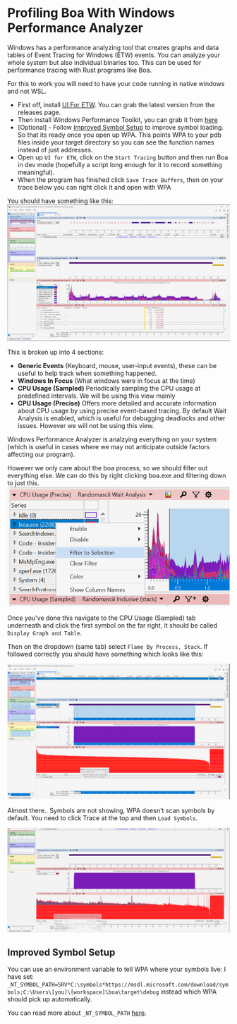 # Profiling Boa With Windows Performance Analyzer

Windows has a performance analyzing tool that creates graphs and data tables of Event Tracing for Windows (ETW) events. You can analyze your whole system but also individual binaries too.
This can be used for performance tracing with Rust programs like Boa.

For this to work you will need to have your code running in native windows and not WSL.

- First off, install [UI For ETW](https://github.com/google/UIforETW). You can grab the latest version from the releases page.
- Then install Windows Performance Toolkit, you can grab it from [here](https://learn.microsoft.com/en-us/windows-hardware/get-started/adk-install)
- [Optional] - Follow [Improved Symbol Setup](#improved-symbol-setup) to improve symbol loading. So that its ready once you open up WPA. This points WPA to your pdb files inside your target directory so you can see the function names instead of just addresses.
- Open up `UI for ETW`, click on the `Start Tracing` button and then run Boa in dev mode (hopefully a script long enough for it to record something meaningful).
- When the program has finished click `Save Trace Buffers`, then on your trace below you can right click it and open with WPA

You should have something like this:
![WPA](./img/opening_wpa.png)

This is broken up into 4 sections:
- **Generic Events** (Keyboard, mouse, user-input events), these can be useful to help track when something happened.
- **Windows In Focus** (What windows were in focus at the time)
- **CPU Usage (Sampled)** Periodically sampling the CPU usage at predefined intervals. We will be using this view mainly
- **CPU Usage (Precise)** Offers more detailed and accurate information about CPU usage by using precise event-based tracing. By default Wait Analysis is enabled, which is useful for debugging deadlocks and other issues. However we will not be using this view.


Windows Performance Analyzer is analzying everything on your system (which is useful in cases where we may not anticipate outside factors affecting our program).

However we only care about the boa process, so we should filter out everything else. We can do this by right clicking boa.exe and filtering down to just this.
![filter](./img/filter_to_boa.png)

Once you've done this navigate to the CPU Usage (Sampled) tab underneath and click the first symbol on the far right, it should be called `Display Graph and Table`.

Then on the dropdown (same tab) select `Flame By Process, Stack`. If followed correctly you should have something which looks like this:

![cpu](./img/cpu_usage.png)

Almost there..
Symbols are not showing, WPA doesn't scan symbols by default. You need to click Trace at the top and then `Load Symbols`.

![symbols_working](./img/symbolsWorking.gif)



## Improved Symbol Setup
You can use an environment variable to tell WPA where your symbols live: I have set: `_NT_SYMBOL_PATH=SRV*C:\symbols*https://msdl.microsoft.com/download/symbols;C:\Users\[you]\[workspace]\boa\target\debug` instead which WPA should pick up automatically.

You can read more about `_NT_SYMBOL_PATH` [here](https://docs.microsoft.com/en-us/windows-hardware/drivers/debugger/symbol-path).

